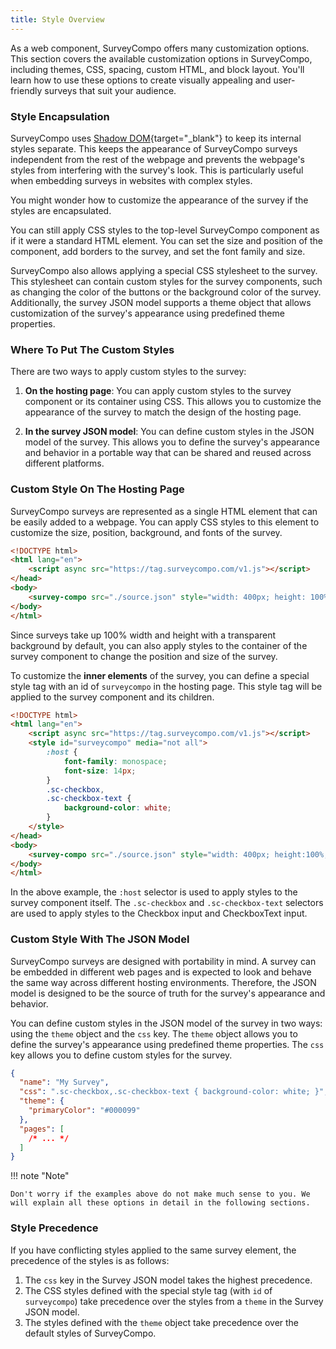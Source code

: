 ```yaml
---
title: Style Overview
---
```


As a web component, SurveyCompo offers many customization options. This section covers the available customization options in SurveyCompo, including themes, CSS, spacing, custom HTML, and block layout. You'll learn how to use these options to create visually appealing and user-friendly surveys that suit your audience.

### Style Encapsulation

SurveyCompo uses [Shadow DOM](https://developer.mozilla.org/en-US/docs/Web/API/Web_components/Using_shadow_DOM){target="\_blank"} to keep its internal styles separate. This keeps the appearance of SurveyCompo surveys independent from the rest of the webpage and prevents the webpage's styles from interfering with the survey's look. This is particularly useful when embedding surveys in websites with complex styles.

You might wonder how to customize the appearance of the survey if the styles are encapsulated.

You can still apply CSS styles to the top-level SurveyCompo component as if it were a standard HTML element. You can set the size and position of the component, add borders to the survey, and set the font family and size.

SurveyCompo also allows applying a special CSS stylesheet to the survey. This stylesheet can contain custom styles for the survey components, such as changing the color of the buttons or the background color of the survey. Additionally, the survey JSON model supports a theme object that allows customization of the survey's appearance using predefined theme properties.

### Where To Put The Custom Styles

There are two ways to apply custom styles to the survey:

1. **On the hosting page**: You can apply custom styles to the survey component or its container using CSS. This allows you to customize the appearance of the survey to match the design of the hosting page.

2. **In the survey JSON model**: You can define custom styles in the JSON model of the survey. This allows you to define the survey's appearance and behavior in a portable way that can be shared and reused across different platforms.

### Custom Style On The Hosting Page

SurveyCompo surveys are represented as a single HTML element that can be easily added to a webpage. You can apply CSS styles to this element to customize the size, position, background, and fonts of the survey.

```html
<!DOCTYPE html>
<html lang="en">
    <script async src="https://tag.surveycompo.com/v1.js"></script>
</head>
<body>
    <survey-compo src="./source.json" style="width: 400px; height: 100%; margin: auto; font-size: 14px;"></survey-compo>
</body>
</html>
```

Since surveys take up 100% width and height with a transparent background by default, you can also apply styles to the container of the survey component to change the position and size of the survey.

To customize the **inner elements** of the survey, you can define a special style tag with an id of `surveycompo` in the hosting page. This style tag will be applied to the survey component and its children.

```html
<!DOCTYPE html>
<html lang="en">
    <script async src="https://tag.surveycompo.com/v1.js"></script>
    <style id="surveycompo" media="not all">
        :host {
            font-family: monospace;
            font-size: 14px;
        }
        .sc-checkbox,
        .sc-checkbox-text {
            background-color: white;
        }
    </style>
</head>
<body>
    <survey-compo src="./source.json" style="width: 400px; height:100%;" />
</body>
</html>
```

In the above example, the `:host` selector is used to apply styles to the survey component itself. The `.sc-checkbox` and `.sc-checkbox-text` selectors are used to apply styles to the Checkbox input and CheckboxText input.

### Custom Style With The JSON Model

SurveyCompo surveys are designed with portability in mind. A survey can be embedded in different web pages and is expected to look and behave the same way across different hosting environments. Therefore, the JSON model is designed to be the source of truth for the survey's appearance and behavior.

You can define custom styles in the JSON model of the survey in two ways: using the `theme` object and the `css` key. The `theme` object allows you to define the survey's appearance using predefined theme properties. The `css` key allows you to define custom styles for the survey.

```json
{
  "name": "My Survey",
  "css": ".sc-checkbox,.sc-checkbox-text { background-color: white; }",
  "theme": {
    "primaryColor": "#000099"
  },
  "pages": [
    /* ... */
  ]
}
```

!!! note "Note"

    Don't worry if the examples above do not make much sense to you. We will explain all these options in detail in the following sections.

### Style Precedence

If you have conflicting styles applied to the same survey element, the precedence of the styles is as follows:

1. The `css` key in the Survey JSON model takes the highest precedence.
2. The CSS styles defined with the special style tag (with `id` of `surveycompo`) take precedence over the styles from a `theme` in the Survey JSON model.
3. The styles defined with the `theme` object take precedence over the default styles of SurveyCompo.
